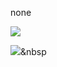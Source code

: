 none

<img src="https://img.shields.io/badge/Java-orange"></a>

<img src="https://img.shields.io/badge/Java-#007396?style=flat-square&logo=Java&logoColor=orange"/></a>&nbsp 
